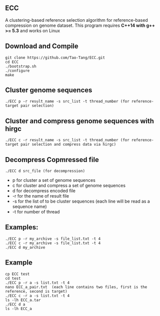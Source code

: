## ECC
A clustering-based reference selection algorithm for reference-based compression on genome dataset. This program requires **C++14 with g++ >= 5.3** and works on Linux

## Download and Compile
	git clone https://github.com/Tao-Tang/ECC.git
	cd ECC
	./bootstrap.sh
	./configure
	make
	
## Cluster genome sequences
	./ECC p -r result_name -s src_list -t thread_number (for reference-target pair selection)
## Cluster and compress genome sequences with hirgc
	./ECC c -r result_name -s src_list -t thread_number (for reference-target pair selection and compress data via hirgc)
## Decompress Copmressed file
	./ECC d src_file (for decompression)
	
- p for cluster a set of genome sequences
- c for cluster and compress a set of genome sequences
- d for decompress encoded file
- -r for the name of result file
- -s for the list of to be cluster sequences (each line will be read as a sequence name)
- -t for number of thread


##	Examples:
	./ECC p -r my_archive -s file_list.txt -t 4
	./ECC c -r my_archive -s file_list.txt -t 4
	./ECC d my_archive

## Example
	cp ECC test
	cd test
	./ECC p -r a -s list.txt -t 4
	nano ECC_a_pair.txt  (each line contains two files, first is the reference, second is target)
	./ECC c -r a -s list.txt -t 4
	ls -lh ECC_a.tar
	./ECC d a
	ls -lh ECC_a
	
